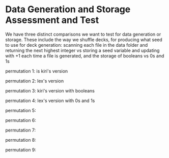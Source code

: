 # Data Generation and Storage Assessment and Test 

We have three distinct comparisons we want to test for data generation or storage.
These include the way we shuffle decks, for producing what seed to use for deck generation: scanning each file in the data folder and returning the next highest integer vs storing a seed variable and updating with +1 each time a file is generated, and the storage of booleans vs 0s and 1s

permutation 1: is kiri's version

permutation 2: lex's version

permutation 3: kiri's version with booleans

permutation 4: lex's version with 0s and 1s

permutation 5: 

permutation 6: 

permutation 7: 

permutation 8: 

permutation 9: 

